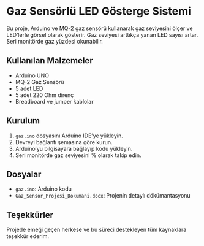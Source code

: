# Gaz Sensörlü LED Gösterge Sistemi

Bu proje, Arduino ve MQ-2 gaz sensörü kullanarak gaz seviyesini ölçer ve LED’lerle görsel olarak gösterir. Gaz seviyesi arttıkça yanan LED sayısı artar. Seri monitörde gaz yüzdesi okunabilir.

## Kullanılan Malzemeler

- Arduino UNO
- MQ-2 Gaz Sensörü
- 5 adet LED
- 5 adet 220 Ohm direnç
- Breadboard ve jumper kablolar

## Kurulum

1. `gaz.ino` dosyasını Arduino IDE’ye yükleyin.
2. Devreyi bağlantı şemasına göre kurun.
3. Arduino’yu bilgisayara bağlayıp kodu yükleyin.
4. Seri monitörde gaz seviyesini % olarak takip edin.

## Dosyalar

- `gaz.ino`: Arduino kodu
- `Gaz_Sensor_Projesi_Dokumani.docx`: Projenin detaylı dökümantasyonu

## Teşekkürler

Projede emeği geçen herkese ve bu süreci destekleyen tüm kaynaklara teşekkür ederim.


